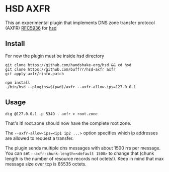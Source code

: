 # HSD AXFR

This an experimental plugin that implements DNS zone transfer protocol (AXFR) [RFC5936](https://tools.ietf.org/html/rfc5936) for [hsd](https://github.com/handshake-org/hsd)


## Install

For now the plugin must be inside hsd directory

```
git clone https://github.com/handshake-org/hsd && cd hsd 
git clone https://github.com/buffrr/hsd-axfr axfr
git apply axfr/rinfo.patch

npm install 
./bin/hsd --plugins=$(pwd)/axfr --axfr-allow-ips=127.0.0.1
```


## Usage

```
dig @127.0.0.1 -p 5349 . axfr > root.zone
```

That's it! root.zone should now have the complete root zone. 

The `--axfr-allow-ips=<ip1 ip2 ...>` option specifies which ip addresses are allowed to request a transfer.

The plugin sends multiple dns messages with about 1500 rrs per message. You can set `--axfr-chunk-length=<default 1500>`  to change that (chunk length is the number of resource records not octets!). Keep in mind that max message size over tcp is 65535 octets.  
